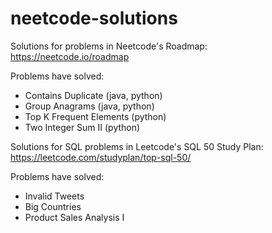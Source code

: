 ﻿# neetcode-solutions

Solutions for problems in Neetcode's Roadmap: https://neetcode.io/roadmap

Problems have solved:
- Contains Duplicate (java, python)
- Group Anagrams (java, python)
- Top K Frequent Elements (python)
- Two Integer Sum II (python)

Solutions for SQL problems in Leetcode's SQL 50 Study Plan: https://leetcode.com/studyplan/top-sql-50/

Problems have solved:
- Invalid Tweets
- Big Countries
- Product Sales Analysis I

